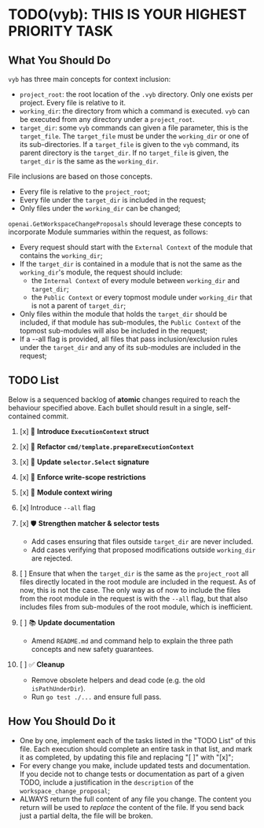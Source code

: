 # TODO(vyb): THIS IS YOUR HIGHEST PRIORITY TASK

## What You Should Do
`vyb` has three main concepts for context inclusion:

- `project_root`: the root location of the `.vyb` directory. Only one exists per project. Every file is relative to it.
- `working_dir`: the directory from which a command is executed. `vyb` can be executed from any directory under a `project_root`.
- `target_dir`: some `vyb` commands can given a file parameter, this is the `target_file`. The `target_file` must be under the `working_dir` or one of its sub-directories. If a `target_file` is given to the `vyb` command, its parent directory is the `target_dir`. If no `target_file` is given, the `target_dir` is the same as the `working_dir`.

File inclusions are based on those concepts.
- Every file is relative to the `project_root`;
- Every file under the `target_dir` is included in the request;
- Only files under the `working_dir` can be changed;

`openai.GetWorkspaceChangeProposals` should leverage these concepts to incorporate Module summaries within the request, as follows:

- Every request should start with the `External Context` of the module that contains the `working_dir`;
- If the `target_dir` is contained in a module that is not the same as the `working_dir`'s module, the request should include:
  -  the `Internal Context` of every module between `working_dir` and `target_dir`;
  - the `Public Context` or every topmost module under `working_dir` that is not a parent of `target_dir`;
- Only files within the module that holds the `target_dir` should be included, if that module has sub-modules, the `Public Context` of the topmost sub-modules will also be included in the request;
- If a --all flag is provided, all files that pass inclusion/exclusion rules under the `target_dir` and any of its sub-modules are included in the request; 

## TODO List

Below is a sequenced backlog of **atomic** changes required to reach the
behaviour specified above.  Each bullet should result in a single,
self-contained commit.

1. [x] 🔧 **Introduce `ExecutionContext` struct**
2. [x] 🧹 **Refactor `cmd/template.prepareExecutionContext`**
3. [x] 📁 **Update `selector.Select` signature**
4. [x] 🚦 **Enforce write-scope restrictions**
5. [x] 🧩 **Module context wiring**
6. [x] Introduce `--all` flag 
7. [x] 🛡️ **Strengthen matcher & selector tests**
    - Add cases ensuring that files outside `target_dir` are never
      included.
    - Add cases verifying that proposed modifications outside
      `working_dir` are rejected.

8. [ ] Ensure that when the `target_dir` is the same as the `project_root` all files directly located in the root 
module are included in the request. As of now, this is not the case. The only way as of now to include the files from 
the root module in the request is with the `--all` flag, but that also includes files from sub-modules of the root 
module, which is inefficient.

9. [ ] 📚 **Update documentation**
    - Amend `README.md` and command help to explain the three path
      concepts and new safety guarantees.

10. [ ] ✅ **Cleanup**
    - Remove obsolete helpers and dead code (e.g. the old
      `isPathUnderDir`).
    - Run `go test ./...` and ensure full pass.

## How You Should Do it
- One by one, implement each of the tasks listed in the "TODO List" of this file. Each execution should complete an entire task in that list, and mark it as completed, by updating this file and replacing "[ ]" with "[x]";
- For every change you make, include updated tests and documentation. If you decide not to change tests or documentation as part of a given TODO, include a justification in the `description` of the `workspace_change_proposal`;
- ALWAYS return the full content of any file you change. The content you return will be used to *replace* the content of the file. If you send back just a partial delta, the file will be broken.

